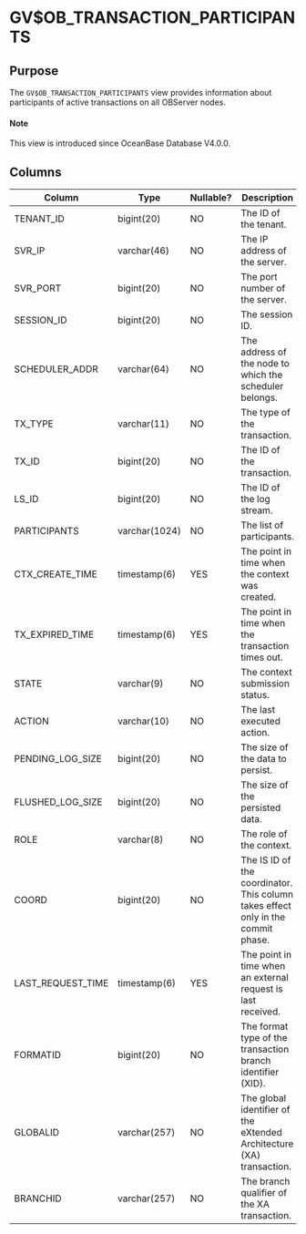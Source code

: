# GV$OB_TRANSACTION_PARTICIPANTS

## Purpose

The `GV$OB_TRANSACTION_PARTICIPANTS` view provides information about participants of active transactions on all OBServer nodes.

<main id="notice" type='explain'>
  <h4>Note</h4>
  <p>This view is introduced since OceanBase Database V4.0.0. </p>
</main>

## Columns

| Column | Type | Nullable? | Description |
|------------------|---------------|------------|-----------|
| TENANT_ID | bigint(20) | NO | The ID of the tenant. |
| SVR_IP | varchar(46) | NO | The IP address of the server. |
| SVR_PORT | bigint(20) | NO | The port number of the server. |
| SESSION_ID | bigint(20) | NO | The session ID. |
| SCHEDULER_ADDR | varchar(64) | NO | The address of the node to which the scheduler belongs. |
| TX_TYPE | varchar(11) | NO | The type of the transaction. |
| TX_ID | bigint(20) | NO | The ID of the transaction. |
| LS_ID | bigint(20) | NO | The ID of the log stream. |
| PARTICIPANTS | varchar(1024) | NO | The list of participants. |
| CTX_CREATE_TIME | timestamp(6) | YES | The point in time when the context was created. |
| TX_EXPIRED_TIME | timestamp(6) | YES | The point in time when the transaction times out. |
| STATE | varchar(9) | NO | The context submission status. |
| ACTION | varchar(10) | NO | The last executed action. |
| PENDING_LOG_SIZE | bigint(20) | NO | The size of the data to persist. |
| FLUSHED_LOG_SIZE | bigint(20) | NO | The size of the persisted data. |
| ROLE | varchar(8) | NO | The role of the context. |
| COORD | bigint(20) | NO | The IS ID of the coordinator. This column takes effect only in the commit phase. |
| LAST_REQUEST_TIME | timestamp(6) | YES | The point in time when an external request is last received. |
| FORMATID | bigint(20) | NO | The format type of the transaction branch identifier (XID). |
| GLOBALID | varchar(257) | NO | The global identifier of the eXtended Architecture (XA) transaction. |
| BRANCHID | varchar(257) | NO | The branch qualifier of the XA transaction. |
